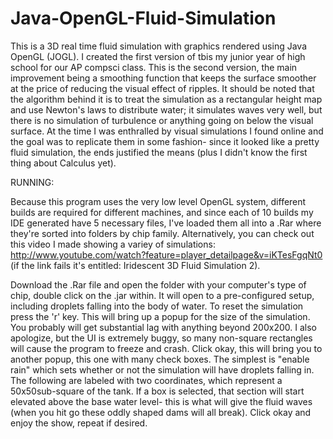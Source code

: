 Java-OpenGL-Fluid-Simulation
============================

This is a 3D real time fluid simulation with graphics rendered using Java OpenGL (JOGL). I created the first version 
of tbis my junior year of high school for our AP compsci class. This is the second version, the main improvement being
a smoothing function that keeps the surface smoother at the price of reducing the visual effect of ripples. It should be
noted that the algorithm behind it is to treat the simulation as a rectangular height map and use Newton's laws to
distribute water; it simulates waves very well, but there is no simulation of turbulence or anything going on below
the visual surface. At the time I was enthralled by visual simulations I found online and the goal was to replicate 
them in some fashion- since it looked like a pretty fluid simulation, the ends justified the means (plus I didn't know
the first thing about Calculus yet).

RUNNING:

Because this program uses the very low level OpenGL system, different builds are required for different machines, and
since each of 10 builds my IDE generated have 5 necessary files, I've loaded them all into a .Rar where they're
sorted into folders by chip family. Alternatively, you can check out this video I made showing a variey of simulations:
http://www.youtube.com/watch?feature=player_detailpage&v=iKTesFgqNt0   (if the link fails it's entitled: Iridescent
3D Fluid Simulation 2).

Download the .Rar file and open the folder with your computer's type of chip, double click on the .jar within.
It will open to a pre-configured setup, including droplets falling into the body of water. To reset the simulation 
press the 'r' key. This will bring up a popup for the size of the simulation. You probably will get substantial
lag with anything beyond 200x200. I also apologize, but the UI is extremely buggy, so many non-square rectangles 
will cause the program to freeze and crash. Click okay, this will bring you to another  popup, this one with many check
boxes. The simplest is "enable rain" which sets whether or not the simulation will have droplets falling in. The
following are labeled with two coordinates, which represent a 50x50sub-square of the tank. If a box is selected, that
section will start elevated above the base water level- this is what will give the fluid waves (when you hit go these
oddly shaped dams will all break). Click okay and enjoy the show, repeat if desired.
